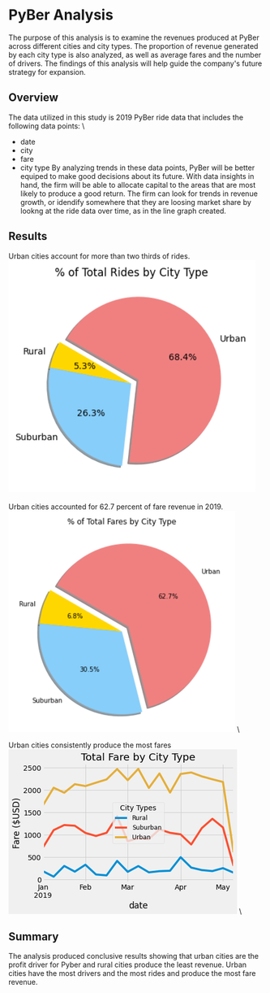 # PyBer Analysis
The purpose of this analysis is to examine the revenues produced at PyBer across different cities and city types. The proportion of revenue generated by each city type is also analyzed, as well as average fares and the number of drivers. The findings of this analysis will help guide the company's future strategy for expansion.

## Overview
The data utilized in this study is 2019 PyBer ride data that includes the following data points: \
* date 
* city 
* fare 
* city type 
By analyzing trends in these data points, PyBer will be better equiped to make good decisions about its future. With data insights in hand, the firm will be able to allocate capital to the areas that are most likely to produce a good return. The firm can look for trends in revenue growth, or idendify somewhere that they are loosing market share by lookng at the ride data over time, as in the line graph created. 

## Results
Urban cities account for more than two thirds of rides. \
![Rides by City Type](https://github.com/blandes37/PyBer_Analysis/blob/master/Resources/Rides%20by%20city%20type.png?raw=true) \
\
Urban cities accounted for 62.7 percent of fare revenue in 2019. \
![Fares by City Type](https://github.com/blandes37/PyBer_Analysis/blob/master/Resources/Fares%20by%20City%20Type.png?raw=true) \

Urban cities consistently produce the most fares \
![Fares by City Type and Date](https://github.com/blandes37/PyBer_Analysis/blob/master/Resources/Total%20Fare%20by%20City%20Type.png?raw=true) \


## Summary
The analysis produced conclusive results showing that urban cities are the profit driver for Pyber and rural cities produce the least revenue. Urban cities have the most drivers and the most rides and produce the most fare revenue. 
